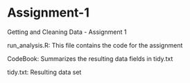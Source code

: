 # Assignment-1
Getting and Cleaning Data - Assignment 1

run_analysis.R: This file contains the code for the assignment

CodeBook: Summarizes the resulting data fields in tidy.txt

tidy.txt: Resulting data set
